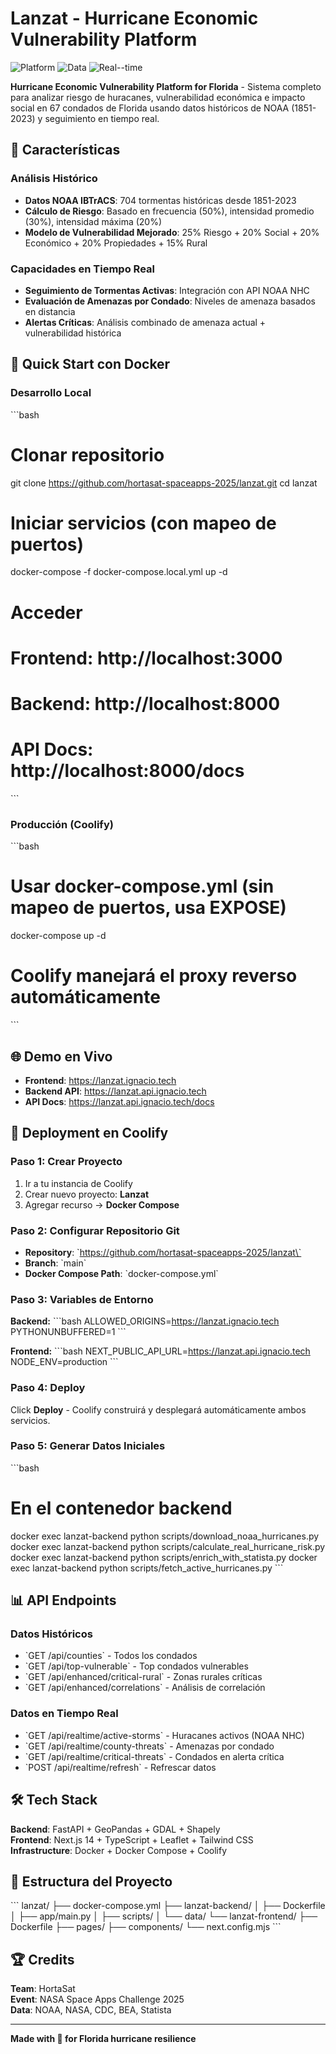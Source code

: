 # Lanzat - Hurricane Economic Vulnerability Platform

![Platform](https://img.shields.io/badge/Platform-Florida%20Counties-blue)
![Data](https://img.shields.io/badge/Data-NOAA%20IBTrACS-green)
![Real--time](https://img.shields.io/badge/Real--time-Hurricane%20Tracking-red)

**Hurricane Economic Vulnerability Platform for Florida** - Sistema completo para analizar riesgo de huracanes, vulnerabilidad económica e impacto social en 67 condados de Florida usando datos históricos de NOAA (1851-2023) y seguimiento en tiempo real.

## 🌊 Características

### Análisis Histórico
- **Datos NOAA IBTrACS**: 704 tormentas históricas desde 1851-2023
- **Cálculo de Riesgo**: Basado en frecuencia (50%), intensidad promedio (30%), intensidad máxima (20%)
- **Modelo de Vulnerabilidad Mejorado**: 25% Riesgo + 20% Social + 20% Económico + 20% Propiedades + 15% Rural

### Capacidades en Tiempo Real
- **Seguimiento de Tormentas Activas**: Integración con API NOAA NHC
- **Evaluación de Amenazas por Condado**: Niveles de amenaza basados en distancia
- **Alertas Críticas**: Análisis combinado de amenaza actual + vulnerabilidad histórica

## 🚀 Quick Start con Docker

### Desarrollo Local

\`\`\`bash
# Clonar repositorio
git clone https://github.com/hortasat-spaceapps-2025/lanzat.git
cd lanzat

# Iniciar servicios (con mapeo de puertos)
docker-compose -f docker-compose.local.yml up -d

# Acceder
# Frontend: http://localhost:3000
# Backend:  http://localhost:8000
# API Docs: http://localhost:8000/docs
\`\`\`

### Producción (Coolify)

\`\`\`bash
# Usar docker-compose.yml (sin mapeo de puertos, usa EXPOSE)
docker-compose up -d

# Coolify manejará el proxy reverso automáticamente
\`\`\`

## 🌐 Demo en Vivo

- **Frontend**: https://lanzat.ignacio.tech
- **Backend API**: https://lanzat.api.ignacio.tech
- **API Docs**: https://lanzat.api.ignacio.tech/docs

## 🎯 Deployment en Coolify

### Paso 1: Crear Proyecto
1. Ir a tu instancia de Coolify
2. Crear nuevo proyecto: **Lanzat**
3. Agregar recurso → **Docker Compose**

### Paso 2: Configurar Repositorio Git
- **Repository**: \`https://github.com/hortasat-spaceapps-2025/lanzat\`
- **Branch**: \`main\`
- **Docker Compose Path**: \`docker-compose.yml\`

### Paso 3: Variables de Entorno

**Backend:**
\`\`\`bash
ALLOWED_ORIGINS=https://lanzat.ignacio.tech
PYTHONUNBUFFERED=1
\`\`\`

**Frontend:**
\`\`\`bash
NEXT_PUBLIC_API_URL=https://lanzat.api.ignacio.tech
NODE_ENV=production
\`\`\`

### Paso 4: Deploy
Click **Deploy** - Coolify construirá y desplegará automáticamente ambos servicios.

### Paso 5: Generar Datos Iniciales
\`\`\`bash
# En el contenedor backend
docker exec lanzat-backend python scripts/download_noaa_hurricanes.py
docker exec lanzat-backend python scripts/calculate_real_hurricane_risk.py
docker exec lanzat-backend python scripts/enrich_with_statista.py
docker exec lanzat-backend python scripts/fetch_active_hurricanes.py
\`\`\`

## 📊 API Endpoints

### Datos Históricos
- \`GET /api/counties\` - Todos los condados
- \`GET /api/top-vulnerable\` - Top condados vulnerables
- \`GET /api/enhanced/critical-rural\` - Zonas rurales críticas
- \`GET /api/enhanced/correlations\` - Análisis de correlación

### Datos en Tiempo Real
- \`GET /api/realtime/active-storms\` - Huracanes activos (NOAA NHC)
- \`GET /api/realtime/county-threats\` - Amenazas por condado
- \`GET /api/realtime/critical-threats\` - Condados en alerta crítica
- \`POST /api/realtime/refresh\` - Refrescar datos

## 🛠️ Tech Stack

**Backend**: FastAPI + GeoPandas + GDAL + Shapely  
**Frontend**: Next.js 14 + TypeScript + Leaflet + Tailwind CSS  
**Infrastructure**: Docker + Docker Compose + Coolify

## 📁 Estructura del Proyecto

\`\`\`
lanzat/
├── docker-compose.yml
├── lanzat-backend/
│   ├── Dockerfile
│   ├── app/main.py
│   ├── scripts/
│   └── data/
└── lanzat-frontend/
    ├── Dockerfile
    ├── pages/
    ├── components/
    └── next.config.mjs
\`\`\`

## 🏆 Credits

**Team**: HortaSat  
**Event**: NASA Space Apps Challenge 2025  
**Data**: NOAA, NASA, CDC, BEA, Statista

---

**Made with 🌊 for Florida hurricane resilience**
